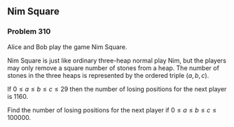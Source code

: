 ﻿## Nim Square
### Problem 310

Alice and Bob play the game Nim Square.

Nim Square is just like ordinary three-heap normal play Nim, but the players may only remove a square number of stones from a heap. The number of stones in the three heaps is represented by the ordered triple $(a,b,c)$.

If $0 \leq a \leq b \leq c \leq 29$ then the number of losing positions for the next player is 1160.

Find the number of losing positions for the next player if $0 \leq a \leq b \leq c \leq 100000$.

